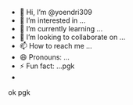 - 👋 Hi, I’m @yoendri309
- 👀 I’m interested in ...
- 🌱 I’m currently learning ...
- 💞️ I’m looking to collaborate on ...
- 📫 How to reach me ...
- 😄 Pronouns: ...
- ⚡ Fun fact: ...pgk
- 

<!---
yoendri309/yoendri309 is a ✨ special ✨ repository because its `README.md` (this file) appears on your GitHub profile.
You can click the Preview link to take a look at your changes.
--->ok pgk 

